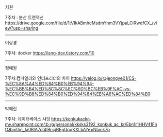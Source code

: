 지원

7주차 : 분산 트랜잭션
https://drive.google.com/file/d/1tVIkABmhcMsdmYnm3VYjpaLOlRwdfCX_/view?usp=sharing

<hr>

이랑경

7주차: docker
https://lang-dev.tistory.com/10

<hr>

정예원

7주차:컴파일러와 인터프리터의 차이
https://velog.io/@jeongye01/CS-%EC%8A%A4%ED%84%B0%EB%94%94-%EC%BB%B4%ED%8C%8C%EC%9D%BC%EB%9F%AC-vs-%EC%9D%B8%ED%84%B0%ED%94%84%EB%A6%AC%ED%84%B0

<hr>

박혜린

7주차: 데이터베이스 샤딩
https://konkukackr-my.sharepoint.com/:b:/g/personal/kksks3192_konkuk_ac_kr/Ebn1r1HHV41FnfQbm0m_Ia0BIA7ol4IBncjBEgUqqKXLbA?e=Nbmk7p
